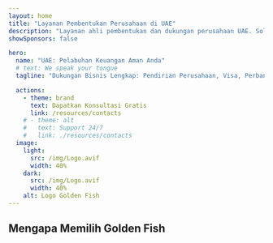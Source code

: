 ```yaml
---
layout: home
title: "Layanan Pembentukan Perusahaan di UAE"
description: "Layanan ahli pembentukan dan dukungan perusahaan UAE. Solusi pendirian perusahaan, perbankan, pajak, hukum dan visa. Bayar hanya setelah persetujuan."
showSponsors: false

hero:
  name: "UAE: Pelabuhan Keuangan Aman Anda"
  # text: We speak your tongue
  tagline: "Dukungan Bisnis Lengkap: Pendirian Perusahaan, Visa, Perbankan. <span class='hl'>Tidak ada keberhasilan — tidak ada biaya</span>."

  actions:
    - theme: brand
      text: Dapatkan Konsultasi Gratis
      link: /resources/contacts
    # - theme: alt
    #   text: Support 24/7
    #   link: ./resources/contacts
  image:
    light:
      src: /img/Logo.avif
      width: 40%
    dark:
      src: /img/Logo.avif
      width: 40%
    alt: Logo Golden Fish
---
```


<FeatureCards :features="[
  {
    title: 'Panduan Pendirian Perusahaan',
    details: 'Panduan lengkap untuk mendirikan perusahaan di **Free Zone, offshore, Mainland, cabang**.',
    items: [
      'Kepemilikan Asing 100% tersedia di Free Zone dan Mainland',
      'Tarif Pajak Rendah - hanya 9% pajak perusahaan',
      'Tidak Ada Kontrol Mata Uang - repatriasi modal mudah'
    ],
    linkText: 'Learn more',
    link: '/uae-business/offer/company-registration/',
    icon: {
      light: '/img/iStock-2051326997.avif',
      dark: '/img/iStock-1448478309.jpg',
      alt: 'Panduan Pendirian Perusahaan'
    }
  },
  {
    title: 'Pembukaan Rekening Bank',
    details: 'Buka rekening bank bisnis atau pribadi dengan mudah di bank-bank terpercaya UAE.',
    items: [
      'Layanan PRO end-to-end untuk persetujuan pemerintah',
      'Pengaturan paket perbankan lengkap',
      '**Tingkat keberhasilan 96%**',
    ],
    linkText: 'Learn more',
    link: '/uae-business/offer/banking/',
    icon: {
      light: '/img/iStock-2153786564.avif',
      dark: '/img/iStock-2166793628.avif',
      alt: 'Layanan Perbankan'
    }
  },
  {
    title: 'Golden Visa & Izin Tinggal',
    details: 'Dapatkan **Golden Visa** UAE untuk izin tinggal jangka panjang dengan proses aplikasi yang lancar.',
    items: [
      '**Tidak perlu masuk UAE setiap 6 bulan**',
      'Masa berlaku 10 tahun dengan opsi perpanjangan dengan mempertahankan syarat kualifikasi',
      'Tingkat keberhasilan 92%',
    ],
    linkText: 'Learn more',
    link: '/uae-business/offer/golden-visa/',
    icon: {
      light: '/img/iStock-1312241253.avif',
      dark: '/img/ILONMASKID.webp',
      alt: 'Layanan Visa'
    }
  },
]" />

<FeatureCards :features="[
  {
    title: 'Layanan Kepatuhan',
    details: 'Para ahli kami membimbing Anda melalui persyaratan regulasi UAE yang kompleks, termasuk laporan ESR dan pengajuan UBO.',
    items: [],
    linkText: 'Learn more',
    link: '/uae-business/company-registration/Protect-Your-Business',
    icon: {
      light: '/img/iStock-1299393716.avif',
      dark: '/img/iStock-2149731304.avif',
      alt: 'Layanan Kepatuhan'
    }
  },
  {
    title: 'Pajak Perusahaan & PPN',
    details: 'Saran ahli memastikan kepatuhan terhadap kewajiban Pajak Perusahaan dan PPN dengan Federal Tax Authority (FTA).',
    items: [],
    linkText: 'Learn more',
    link: '/uae-business/company-registration/accounting-legal',
    icon: {
      light: '/img/iStock-1018285934.avif',
      dark: '/img/iStock-584576538.avif',
      alt: 'Layanan Pajak'
    }
  },
  {
    title: 'Layanan Hukum',
    details: 'Tim hukum memberikan saran tentang hukum UAE mengenai M&A, restrukturisasi perusahaan, pembiayaan, dan penyelesaian sengketa.',
    items: [],
    linkText: 'Learn more',
    link: '/uae-business/company-registration/Protect-Your-Business',
    icon: {
      light: '/img/iStock-650045508.avif',
      dark: '/img/iStock-1498627598.avif',
      alt: 'Layanan Hukum'
    }
  },
  {
    title: 'Akuntansi & Penggajian',
    details: 'Akuntan kami mengelola keuangan, menyediakan pembukuan, rekonsiliasi, penggajian, dan dukungan audit, menghemat biaya perekrutan.',
    items: [],
    linkText: 'Learn more',
    link: '/resources/contacts',
    icon: {
      light: '/img/iStock-1022793868.avif',
      dark: '/img/iStock-1320130292.jpg',
      alt: 'Layanan Akuntansi'
    }
  },
]" />

## Mengapa Memilih Golden Fish

<BenefitsList :features="[
  {
    icon: '🏢',
    title: 'Keahlian Lokal UAE',
    text: 'Spesialis berdedikasi di Dubai memberikan panduan ahli di setiap tahap proses.'
  },
  {
    icon: '📊',
    title: 'Tingkat Keberhasilan Terbukti',
    text: 'Tingkat persetujuan lebih dari 90% dengan ratusan visa, rekening bank, dan pendaftaran perusahaan yang dikeluarkan melalui pemrosesan premium kami.'
  },
  {
    icon: '💸',
    title: '**Biaya Berbasis Keberhasilan**',
    text: '[Bayar hanya setelah persetujuan](/uae-business/benefits/success-based-fees). Transparansi penuh tanpa biaya tersembunyi.'
  },
]" />

<!-- ## Mulai Sekarang - Konsultasi Awal Gratis

<div id="contact-form"></div>

<video  autoplay muted playsinline style="padding: 80px" >
  <source src="/img/iStock-2185906461.mp4" type="video/mp4">
</video>

<ContactFormModal formName="Home page" buttonText="Dapatkan konsultasi gratis"
:services="['📝 Pendaftaran perusahaan', '🏧 Pembukaan rekening bank', '🪪 EID & Golden Visa', 'Layanan Lainnya']"/> -->

<!-- <br>

# Kisah Sukses

<br>

<ImageGrid :images="[
  { src: '/img/iStock-1945498989.avif', href: './immigration.md', alt: 'Imigrasi UAE' },
  { src: '/img/iStock-1965736217.avif', href: './immigration.md', alt: 'Imigrasi UAE' },
]"/> -->